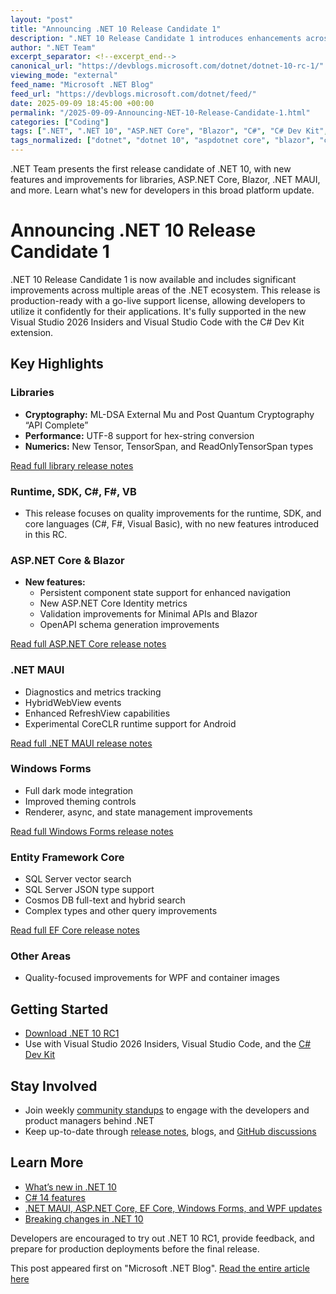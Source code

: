 ```yaml
---
layout: "post"
title: "Announcing .NET 10 Release Candidate 1"
description: ".NET 10 Release Candidate 1 introduces enhancements across the platform, including libraries, ASP.NET Core, Blazor, .NET MAUI, Windows Forms, and Entity Framework Core. Supported in Visual Studio 2026 Insiders and Visual Studio Code, this release provides a go-live license for production use, new features, performance improvements, and expanded support for developers."
author: ".NET Team"
excerpt_separator: <!--excerpt_end-->
canonical_url: "https://devblogs.microsoft.com/dotnet/dotnet-10-rc-1/"
viewing_mode: "external"
feed_name: "Microsoft .NET Blog"
feed_url: "https://devblogs.microsoft.com/dotnet/feed/"
date: 2025-09-09 18:45:00 +00:00
permalink: "/2025-09-09-Announcing-NET-10-Release-Candidate-1.html"
categories: ["Coding"]
tags: [".NET", ".NET 10", "ASP.NET Core", "Blazor", "C#", "C# Dev Kit", "Coding", "Community Standup", "Cosmos DB", "Diagnostics", "EF Core", "Featured", "HybridWebView", "MAUI", "Metrics", "Minimal APIs", "News", "OpenAPI", "Post Quantum Cryptography", "SQL Server", "Tensor", "Visual Studio Insiders", "VS Code", "Windows Forms"]
tags_normalized: ["dotnet", "dotnet 10", "aspdotnet core", "blazor", "csharp", "csharp dev kit", "coding", "community standup", "cosmos db", "diagnostics", "ef core", "featured", "hybridwebview", "maui", "metrics", "minimal apis", "news", "openapi", "post quantum cryptography", "sql server", "tensor", "visual studio insiders", "vs code", "windows forms"]
---
```


.NET Team presents the first release candidate of .NET 10, with new features and improvements for libraries, ASP.NET Core, Blazor, .NET MAUI, and more. Learn what's new for developers in this broad platform update.<!--excerpt_end-->

# Announcing .NET 10 Release Candidate 1

.NET 10 Release Candidate 1 is now available and includes significant improvements across multiple areas of the .NET ecosystem. This release is production-ready with a go-live support license, allowing developers to utilize it confidently for their applications. It's fully supported in the new Visual Studio 2026 Insiders and Visual Studio Code with the C# Dev Kit extension.

## Key Highlights

### Libraries

- **Cryptography:** ML-DSA External Mu and Post Quantum Cryptography “API Complete”
- **Performance:** UTF-8 support for hex-string conversion
- **Numerics:** New Tensor, TensorSpan, and ReadOnlyTensorSpan types

[Read full library release notes](https://github.com/dotnet/core/blob/main/release-notes/10.0/preview/rc1/libraries.md)

### Runtime, SDK, C#, F#, VB

- This release focuses on quality improvements for the runtime, SDK, and core languages (C#, F#, Visual Basic), with no new features introduced in this RC.

### ASP.NET Core & Blazor

- **New features:**
  - Persistent component state support for enhanced navigation
  - New ASP.NET Core Identity metrics
  - Validation improvements for Minimal APIs and Blazor
  - OpenAPI schema generation improvements

[Read full ASP.NET Core release notes](https://github.com/dotnet/core/blob/main/release-notes/10.0/preview/rc1/aspnetcore.md)

### .NET MAUI

- Diagnostics and metrics tracking
- HybridWebView events
- Enhanced RefreshView capabilities
- Experimental CoreCLR runtime support for Android

[Read full .NET MAUI release notes](https://github.com/dotnet/core/blob/main/release-notes/10.0/preview/rc1/dotnetmaui.md)

### Windows Forms

- Full dark mode integration
- Improved theming controls
- Renderer, async, and state management improvements

[Read full Windows Forms release notes](https://github.com/dotnet/core/blob/main/release-notes/10.0/preview/rc1/winforms.md)

### Entity Framework Core

- SQL Server vector search
- SQL Server JSON type support
- Cosmos DB full-text and hybrid search
- Complex types and other query improvements

[Read full EF Core release notes](https://github.com/dotnet/core/blob/main/release-notes/10.0/preview/rc1/efcore.md)

### Other Areas

- Quality-focused improvements for WPF and container images

## Getting Started

- [Download .NET 10 RC1](https://get.dot.net/10)
- Use with Visual Studio 2026 Insiders, Visual Studio Code, and the [C# Dev Kit](https://marketplace.visualstudio.com/items?itemName=ms-dotnettools.csdevkit)

## Stay Involved

- Join weekly [community standups](https://dotnet.microsoft.com/live/community-standup) to engage with the developers and product managers behind .NET
- Keep up-to-date through [release notes](https://github.com/dotnet/core/tree/dotnet10-rc1/release-notes/10.0), blogs, and [GitHub discussions](https://github.com/dotnet/core/discussions/categories/news)

## Learn More

- [What’s new in .NET 10](https://learn.microsoft.com/dotnet/core/whats-new/dotnet-10/overview)
- [C# 14 features](https://learn.microsoft.com/dotnet/csharp/whats-new/csharp-14)
- [.NET MAUI, ASP.NET Core, EF Core, Windows Forms, and WPF updates](https://learn.microsoft.com/dotnet/core/whats-new/dotnet-10/overview)
- [Breaking changes in .NET 10](https://learn.microsoft.com/dotnet/core/compatibility/10.0)

Developers are encouraged to try out .NET 10 RC1, provide feedback, and prepare for production deployments before the final release.

This post appeared first on "Microsoft .NET Blog". [Read the entire article here](https://devblogs.microsoft.com/dotnet/dotnet-10-rc-1/)

